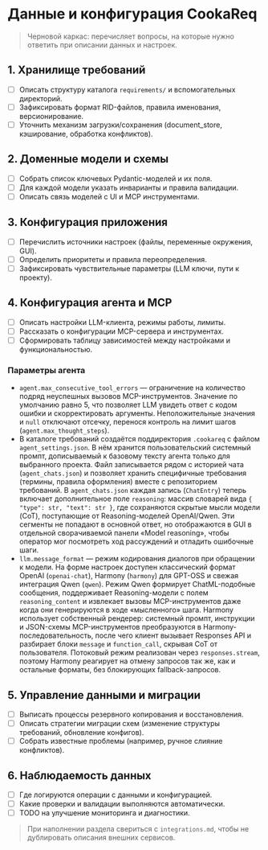 # Данные и конфигурация CookaReq

> Черновой каркас: перечисляет вопросы, на которые нужно ответить при описании данных и настроек.

## 1. Хранилище требований
- [ ] Описать структуру каталога `requirements/` и вспомогательных директорий.
- [ ] Зафиксировать формат RID-файлов, правила именования, версионирование.
- [ ] Уточнить механизм загрузки/сохранения (document_store, кэширование, обработка конфликтов).

## 2. Доменные модели и схемы
- [ ] Собрать список ключевых Pydantic-моделей и их поля.
- [ ] Для каждой модели указать инварианты и правила валидации.
- [ ] Описать связь моделей с UI и MCP инструментами.

## 3. Конфигурация приложения
- [ ] Перечислить источники настроек (файлы, переменные окружения, GUI).
- [ ] Определить приоритеты и правила переопределения.
- [ ] Зафиксировать чувствительные параметры (LLM ключи, пути к проекту).

## 4. Конфигурация агента и MCP
- [ ] Описать настройки LLM-клиента, режимы работы, лимиты.
- [ ] Рассказать о конфигурации MCP-сервера и инструментах.
- [ ] Сформировать таблицу зависимостей между настройками и функциональностью.

### Параметры агента

- `agent.max_consecutive_tool_errors` — ограничение на количество подряд
  неуспешных вызовов MCP-инструментов. Значение по умолчанию равно 5, что
  позволяет LLM увидеть ответ с кодом ошибки и скорректировать аргументы.
  Неположительные значения и `null` отключают отсечку, перенося контроль на
  лимит шагов (`agent.max_thought_steps`).
- В каталоге требований создаётся поддиректория `.cookareq` с файлом
  `agent_settings.json`. В нём хранится пользовательский системный промпт,
  дописываемый к базовому тексту агента только для выбранного проекта. Файл
  записывается рядом с историей чата (`agent_chats.json`) и позволяет хранить
  специфичные требования (термины, правила оформления) вместе с
  репозиторием требований.
  В `agent_chats.json` каждая запись (`ChatEntry`) теперь включает дополнительное
  поле `reasoning`: массив словарей вида `{ "type": str, "text": str }`, где
  сохраняются скрытые мысли модели (CoT), поступающие от Reasoning-моделей
  OpenAI/Qwen. Эти сегменты не попадают в основной ответ, но отображаются в GUI
  в отдельной сворачиваемой панели «Model reasoning», чтобы оператор мог
  посмотреть ход рассуждений и отладить ошибочные шаги.
- `llm.message_format` — режим кодирования диалогов при обращении к модели.
  На форме настроек доступен классический формат OpenAI (`openai-chat`),
  Harmony (`harmony`) для GPT-OSS и свежая интеграция Qwen (`qwen`). Режим
  Qwen формирует ChatML-подобные сообщения, поддерживает Reasoning-модели с
  полем `reasoning_content` и извлекает вызовы MCP-инструментов даже когда они
  генерируются в ходе «мысленного» шага. Harmony использует собственный
  рендерер: системный промпт, инструкции и JSON-схемы MCP-инструментов
  преобразуются в Harmony-последовательность, после чего клиент вызывает
  Responses API и разбирает блоки `message` и `function_call`, скрывая CoT от
  пользователя. Потоковый режим реализован через `responses.stream`, поэтому
  Harmony реагирует на отмену запросов так же, как и остальные форматы, без
  блокирующих fallback-запросов.

## 5. Управление данными и миграции
- [ ] Выписать процессы резервного копирования и восстановления.
- [ ] Описать стратегии миграции схем (изменение структуры требований, обновление конфигов).
- [ ] Собрать известные проблемы (например, ручное слияние конфликтов).

## 6. Наблюдаемость данных
- [ ] Где логируются операции с данными и конфигурацией.
- [ ] Какие проверки и валидации выполняются автоматически.
- [ ] TODO на улучшение мониторинга и диагностики.

> При наполнении раздела свериться с `integrations.md`, чтобы не дублировать описания внешних сервисов.

